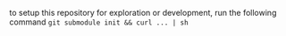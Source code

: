 to setup this repository for exploration or development, run the following command `git submodule init && curl ... | sh`
